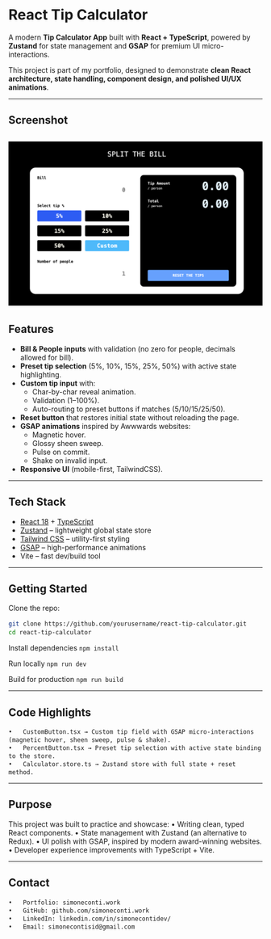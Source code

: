 # React Tip Calculator

A modern **Tip Calculator App** built with **React + TypeScript**, powered by **Zustand** for state management and **GSAP** for premium UI micro-interactions.

This project is part of my portfolio, designed to demonstrate **clean React architecture, state handling, component design, and polished UI/UX animations**.

---

## Screenshot

## ![Tip Calculator Screenshot](app-screenshot.png)

## Features

- **Bill & People inputs** with validation (no zero for people, decimals allowed for bill).
- **Preset tip selection** (5%, 10%, 15%, 25%, 50%) with active state highlighting.
- **Custom tip input** with:
  - Char-by-char reveal animation.
  - Validation (1–100%).
  - Auto-routing to preset buttons if matches (5/10/15/25/50).
- **Reset button** that restores initial state without reloading the page.
- **GSAP animations** inspired by Awwwards websites:
  - Magnetic hover.
  - Glossy sheen sweep.
  - Pulse on commit.
  - Shake on invalid input.
- **Responsive UI** (mobile-first, TailwindCSS).

---

## Tech Stack

- [React 18](https://react.dev/) + [TypeScript](https://www.typescriptlang.org/)
- [Zustand](https://docs.pmnd.rs/zustand/getting-started/introduction) – lightweight global state store
- [Tailwind CSS](https://tailwindcss.com/) – utility-first styling
- [GSAP](https://greensock.com/gsap/) – high-performance animations
- Vite – fast dev/build tool

---

## Getting Started

Clone the repo:

```bash
git clone https://github.com/yourusername/react-tip-calculator.git
cd react-tip-calculator
```

Install dependencies
`npm install`

Run locally
`npm run dev`

Build for production
`npm run build`

---

## Code Highlights

    •	CustomButton.tsx → Custom tip field with GSAP micro-interactions (magnetic hover, sheen sweep, pulse & shake).
    •	PercentButton.tsx → Preset tip selection with active state binding to the store.
    •	Calculator.store.ts → Zustand store with full state + reset method.

---

## Purpose

This project was built to practice and showcase:
• Writing clean, typed React components.
• State management with Zustand (an alternative to Redux).
• UI polish with GSAP, inspired by modern award-winning websites.
• Developer experience improvements with TypeScript + Vite.

---

## Contact

    •	Portfolio: simoneconti.work
    •	GitHub: github.com/simoneconti.work
    •	LinkedIn: linkedin.com/in/simonecontidev/
    •	Email: simonecontisid@gmail.com
